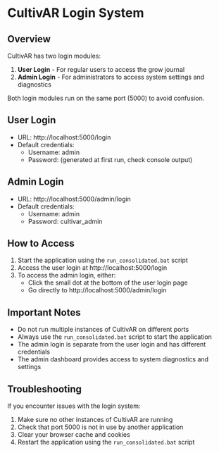 # CultivAR Login System

## Overview

CultivAR has two login modules:

1. **User Login** - For regular users to access the grow journal
2. **Admin Login** - For administrators to access system settings and diagnostics

Both login modules run on the same port (5000) to avoid confusion.

## User Login

- URL: http://localhost:5000/login
- Default credentials:
  - Username: admin
  - Password: (generated at first run, check console output)

## Admin Login

- URL: http://localhost:5000/admin/login
- Default credentials:
  - Username: admin
  - Password: cultivar_admin

## How to Access

1. Start the application using the `run_consolidated.bat` script
2. Access the user login at http://localhost:5000/login
3. To access the admin login, either:
   - Click the small dot at the bottom of the user login page
   - Go directly to http://localhost:5000/admin/login

## Important Notes

- Do not run multiple instances of CultivAR on different ports
- Always use the `run_consolidated.bat` script to start the application
- The admin login is separate from the user login and has different credentials
- The admin dashboard provides access to system diagnostics and settings

## Troubleshooting

If you encounter issues with the login system:

1. Make sure no other instances of CultivAR are running
2. Check that port 5000 is not in use by another application
3. Clear your browser cache and cookies
4. Restart the application using the `run_consolidated.bat` script
